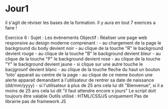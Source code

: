 # Jour1
il s'agit de réviser les bases de la formation. Il y aura en tout 7 exerices a faire !

Exercice 6 : 
Sujet : Les événements
Objectif : Réaliser une page web responsive au design moderne comprenant :
            - au chargement de la page le background du body devient noir
            - au clique de la touche "R" le background devient rouge
            - au clique de la touche "B" le background devient bleur
            - au clique de la touche "P" le background devient rose
            - au clique de la touche "Y" le background devient jaune
            - si clique sur une autre touche le bacjgrounf devient blanc
            - au clique de la touche fleche du haut un bouton 'toto' apparait au centre de la page
            - au clique de ce meme bouton une alerte apparait demandant à l'utilisateur de rentrer sa date de naissance (dd/mm/yyyy)
            - si l'utilisateur à plus de 25 ans cela lui dit "Bienvenue", si il a moins de 25 ans cela lui dit "il faut attendre encore x jours"
            Le script doit toujours être valable
Outils utilisé : HTML/CSS/JS uniquement
                 Pas de librairie pas de framework JS